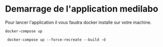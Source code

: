 # Demarrage de l'application medilabo

Pour lancer l'application il vous faudra docker installe sur votre machine.

`docker-compose up`

` docker-compose up --force-recreate --build -d`
